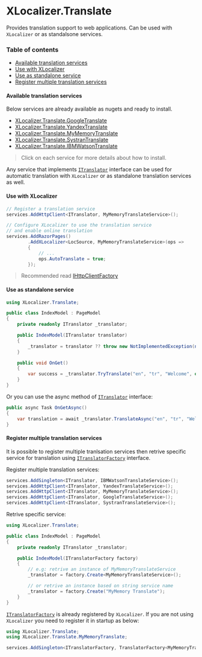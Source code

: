 # XLocalizer.Translate
Provides translation support to web applications. Can be used with `XLocalizer` or as standalsone services.

### Table of contents
- [Available translation services](#available-translation-services)
- [Use with XLocalizer](#use-with-xlocalizer)
- [Use as standalone service](#use-as-standalone-service)
- [Register multiple translation services](#register-multiple-translation-services)

#### Available translation services
Below services are already available as nugets and ready to install. 

- [XLocalizer.Translate.GoogleTranslate](translate-services-google.md)
- [XLocalizer.Translate.YandexTranslate](translate-services-yandex.md)
- [XLocalizer.Translate.MyMemoryTranslate](translate-services-mymemory.md)
- [XLocalizer.Translate.SystranTranslate](translate-services-systran.md)
- [XLocalizer.Translate.IBMWatsonTranslate](translate-services-ibm.md)

> Click on each service for more details about how to install.


Any service that implements [`ITranslator`][1] interface can be used for automatic translation with `XLocalizer` or as standalone translation services as well.


#### Use with XLocalizer
````csharp
// Register a translation service
services.AddHttpClient<ITranslator, MyMemoryTranslateService>();

// Configure XLocalizer to use the translation service 
// and enable online translation
services.AddRazorPages()
        .AddXLocalizer<LocSource, MyMemoryTranslateService>(ops =>
        {
            // ...
            ops.AutoTranslate = true;
        });
````
> Recommended read [IHttpClientFactory](https://docs.microsoft.com/en-us/dotnet/architecture/microservices/implement-resilient-applications/use-httpclientfactory-to-implement-resilient-http-requests)

#### Use as standalone service
````csharp
using XLocalizer.Translate;

public class IndexModel : PageModel
{
    private readonly ITranslator _translator;

    public IndexModel(ITranslator translator)
    {
        _translator = translator ?? throw new NotImplementedException(nameof(translator));
    }

    public void OnGet()
    {
        var success = _translator.TryTranslate("en", "tr", "Welcome", out string translation);
    }
}
````

Or you can use the async method of [`ITranslator`][1] interface:
````csharp
public async Task OnGetAsync()
{
    var translation = await _translator.TranslateAsync("en", "tr", "Welcome", "text");
}
````

#### Register multiple translation services
It is possible to register multiple tranlsation services then retrive specific service for translation using [`ITranslatorFactory`][2] interface.

Register multiple translation services:
````csharp
services.AddSingleton<ITranslator, IBMWatsonTranslateService>();
services.AddHttpClient<ITranslator, YandexTranslateService>();
services.AddHttpClient<ITranslator, MyMemoryTranslateService>();
services.AddHttpClient<ITranslator, GoogleTranslateService>();
services.AddHttpClient<ITranslator, SystranTranslateService>();
````

Retrive specific service:
````csharp
using XLocalizer.Translate;

public class IndexModel : PageModel
{
    private readonly ITranslator _translator;

    public IndexModel(ITranslatorFactory factory)
    {
        // e.g: retrive an instance of MyMemoryTranslateService
        _translator = factory.Create<MyMemoryTranslateService>();

        // or retrive an instance based on string service name
        _translator = factory.Create("MyMemory Translate");
    }
}
````

[`ITranslatorFactory`][2] is already registered by `XLocalizer`. If you are not using `XLocalizer` you need to register it in startup as below:

````csharp
using XLocalizer.Translate;
using XLocalizer.Translate.MyMemoryTranslate;

services.AddSingleton<ITranslatorFactory, TranslatorFactory<MyMemoryTranslateService>();
````

[1]:https://github.com/LazZiya/XLocalizer.Translate/blob/master/XLocalizer.Translate/ITranslator.cs
[2]:https://github.com/LazZiya/XLocalizer.Translate/blob/master/XLocalizer.Translate/ITranslatorFactory.cs